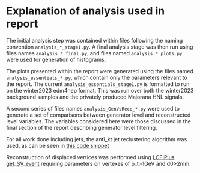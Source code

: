 # Explanation of analysis used in report

The initial analysis step was contained within files following the naming convention `analysis_*_stage1.py`. A final analysis stage was then run using files names `analysis_*_final.py`, and files named `analysis_*_plots.py` were used for generation of histograms.

The plots presented within the report were generated using the files named `analysis_essentials_*.py`, which contain only the parameters relevant to the report. The current `analysis_essentials_stage1.py` is formatted to run on the winter2023 edm4hep format. This was run over both the winter2023 background samples and the privately produced Majorana HNL signals. 

A second series of files names `analysis_GenVsReco_*.py` were used to generate a set of comparisons between generator level and reconstructed level variables. The variables considered here were those discussed in the final section of the report describing generator level filtering. 

For all work done including jets, the anti_kt jet reclustering algorithm was used, as can be seen in [this code snippet](https://github.com/John-Hayward/FCCAnalyses/blob/master/project_analysis/analysis_files/analysis_essentials_stage1.py#L98-L113)

Reconstruction of displaced vertices was performed using [LCFIPlus get_SV_event](https://github.com/John-Hayward/FCCAnalyses/blob/master/project_analysis/analysis_files/analysis_essentials_stage1.py#L136-L142) requiring parameters on vertexes of p_t>1GeV and d0>2mm. 
